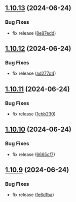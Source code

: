 ## [1.10.13](https://github.com/hattaalfaritzy/hzy-ui/compare/v1.10.12...v1.10.13) (2024-06-24)


### Bug Fixes

* fix release ([8e87edd](https://github.com/hattaalfaritzy/hzy-ui/commit/8e87edd1e29dfb6d0bc18a50a0d263056ec01c08))



## [1.10.12](https://github.com/hattaalfaritzy/hzy-ui/compare/v1.10.11...v1.10.12) (2024-06-24)


### Bug Fixes

* fix release ([ad277d4](https://github.com/hattaalfaritzy/hzy-ui/commit/ad277d4e4a1a2175f410ad0b6cb92b80e922df5b))



## [1.10.11](https://github.com/hattaalfaritzy/hzy-ui/compare/v1.10.10...v1.10.11) (2024-06-24)


### Bug Fixes

* fix release ([1ebb230](https://github.com/hattaalfaritzy/hzy-ui/commit/1ebb230d5c6e14062fd33c4e77f45c763b6f90a6))



## [1.10.10](https://github.com/hattaalfaritzy/hzy-ui/compare/v1.10.9...v1.10.10) (2024-06-24)


### Bug Fixes

* fix release ([6665cf7](https://github.com/hattaalfaritzy/hzy-ui/commit/6665cf731dd212dc3c17ed9b2158354d336ac578))



## [1.10.9](https://github.com/hattaalfaritzy/hzy-ui/compare/v1.10.8...v1.10.9) (2024-06-24)


### Bug Fixes

* fix release ([fe6dfba](https://github.com/hattaalfaritzy/hzy-ui/commit/fe6dfbaa2947a85e8a630b0015b4eb54ce94bdd0))



